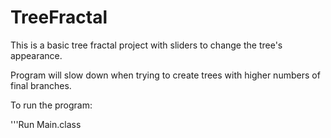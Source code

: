 # TreeFractal

This is a basic tree fractal project with sliders to change the tree's appearance.  

Program will slow down when trying to create trees with higher numbers of final branches. 

To run the program: 

'''Run Main.class